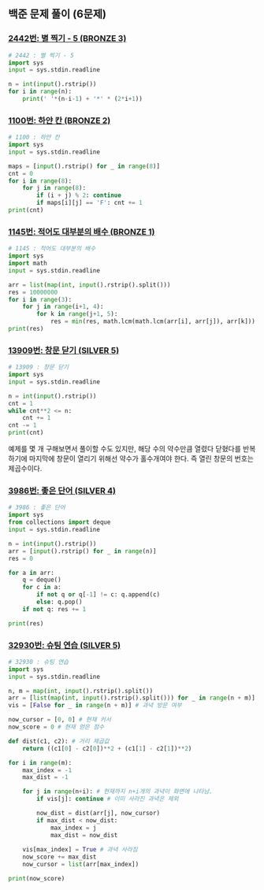 ## 백준 문제 풀이 (6문제)

### [2442번: 별 찍기 - 5 (BRONZE 3)](https://www.acmicpc.net/problem/2442)
```py
# 2442 : 별 찍기 - 5
import sys
input = sys.stdin.readline

n = int(input().rstrip())
for i in range(n):
    print(' '*(n-i-1) + '*' * (2*i+1))
```

### [1100번: 하얀 칸 (BRONZE 2)](https://www.acmicpc.net/problem/1100)
```py
# 1100 : 하얀 칸
import sys
input = sys.stdin.readline

maps = [input().rstrip() for _ in range(8)]
cnt = 0
for i in range(8):
    for j in range(8):
        if (i + j) % 2: continue
        if maps[i][j] == 'F': cnt += 1
print(cnt)
```

### [1145번: 적어도 대부분의 배수 (BRONZE 1)](https://www.acmicpc.net/problem/1145)
```py
# 1145 : 적어도 대부분의 배수
import sys
import math
input = sys.stdin.readline

arr = list(map(int, input().rstrip().split()))
res = 10000000
for i in range(3):
    for j in range(i+1, 4):
        for k in range(j+1, 5):
            res = min(res, math.lcm(math.lcm(arr[i], arr[j]), arr[k]))
print(res)
```

### [13909번: 창문 닫기 (SILVER 5)](https://www.acmicpc.net/problem/13909)
```py
# 13909 : 창문 닫기
import sys
input = sys.stdin.readline

n = int(input().rstrip())
cnt = 1
while cnt**2 <= n:
    cnt += 1
cnt -= 1
print(cnt)
```

예제를 몇 개 구해보면서 풀이할 수도 있지만, 해당 수의 약수만큼 열렸다 닫혔다를 반복하기에 마지막에 창문이 열리기 위해선 약수가 홀수개여야 한다. 즉 열린 창문의 번호는 제곱수이다.

### [3986번: 좋은 단어 (SILVER 4)](https://www.acmicpc.net/problem/3986)
```py
# 3986 : 좋은 단어
import sys
from collections import deque
input = sys.stdin.readline

n = int(input().rstrip())
arr = [input().rstrip() for _ in range(n)]
res = 0

for a in arr:
    q = deque()
    for c in a:
        if not q or q[-1] != c: q.append(c)
        else: q.pop()
    if not q: res += 1

print(res)
```

### [32930번: 슈팅 연습 (SILVER 5)](https://www.acmicpc.net/problem/32930)
```py
# 32930 : 슈팅 연습
import sys
input = sys.stdin.readline

n, m = map(int, input().rstrip().split())
arr = [list(map(int, input().rstrip().split())) for _ in range(n + m)] # 과녁 좌표
vis = [False for _ in range(n + m)] # 과녁 방문 여부

now_cursor = [0, 0] # 현재 커서
now_score = 0 # 현재 얻은 점수

def dist(c1, c2): # 거리 제곱값
    return ((c1[0] - c2[0])**2 + (c1[1] - c2[1])**2)

for i in range(m):
    max_index = -1
    max_dist = -1

    for j in range(n+i): # 현재까지 n+i개의 과녁이 화면에 나타남.
        if vis[j]: continue # 이미 사라진 과녁은 제외

        now_dist = dist(arr[j], now_cursor)
        if max_dist < now_dist:
            max_index = j
            max_dist = now_dist
    
    vis[max_index] = True # 과녁 사라짐
    now_score += max_dist
    now_cursor = list(arr[max_index])

print(now_score)
```

